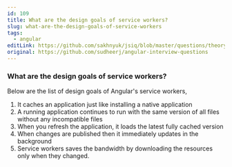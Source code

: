 ```yaml
---
id: 109
title: What are the design goals of service workers?
slug: what-are-the-design-goals-of-service-workers
tags:
  - angular
editLink: https://github.com/sakhnyuk/jsiq/blob/master/questions/theory/angular/109.md
original: https://github.com/sudheerj/angular-interview-questions
---
```


### What are the design goals of service workers?

Below are the list of design goals of Angular's service workers,

1. It caches an application just like installing a native application
2. A running application continues to run with the same version of all files without any incompatible files
3. When you refresh the application, it loads the latest fully cached version
4. When changes are published then it immediately updates in the background
5. Service workers saves the bandwidth by downloading the resources only when they changed.